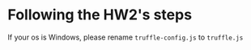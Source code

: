 # Following the HW2's steps
If your os is Windows, please rename `truffle-config.js` to `truffle.js`
